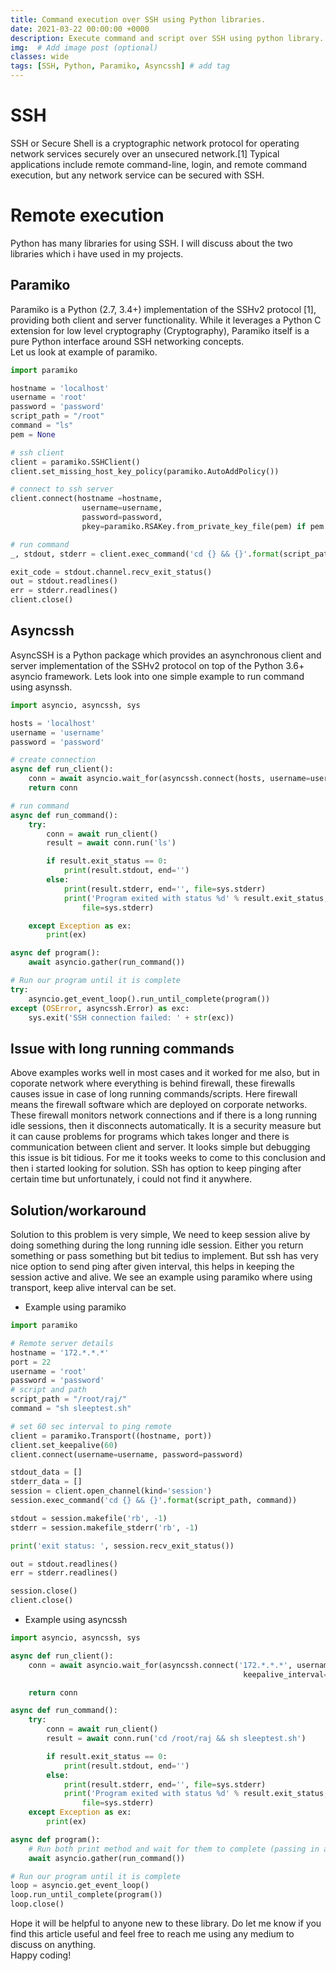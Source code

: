 ```yaml
---
title: Command execution over SSH using Python libraries.
date: 2021-03-22 00:00:00 +0000
description: Execute command and script over SSH using python library.
img:  # Add image post (optional)
classes: wide
tags: [SSH, Python, Paramiko, Asyncssh] # add tag
---
```

# SSH
SSH or Secure Shell is a cryptographic network protocol for operating network services securely over an unsecured network.[1] Typical applications include remote command-line, login, and remote command execution, but any network service can be secured with SSH.  
# Remote execution
Python has many libraries for using SSH. I will discuss about the two libraries which i have used in my projects.  
## Paramiko
Paramiko is a Python (2.7, 3.4+) implementation of the SSHv2 protocol [1], providing both client and server functionality. While it leverages a Python C extension for low level cryptography (Cryptography), Paramiko itself is a pure Python interface around SSH networking concepts.  
Let us look at example of paramiko.  
```python
import paramiko

hostname = 'localhost'
username = 'root'
password = 'password'
script_path = "/root"
command = "ls"
pem = None

# ssh client
client = paramiko.SSHClient()
client.set_missing_host_key_policy(paramiko.AutoAddPolicy())

# connect to ssh server
client.connect(hostname =hostname,
                username=username,
                password=password,
                pkey=paramiko.RSAKey.from_private_key_file(pem) if pem else None)

# run command
_, stdout, stderr = client.exec_command('cd {} && {}'.format(script_path, command))

exit_code = stdout.channel.recv_exit_status()
out = stdout.readlines()
err = stderr.readlines()
client.close()
```
## Asyncssh
AsyncSSH is a Python package which provides an asynchronous client and server implementation of the SSHv2 protocol on top of the Python 3.6+ asyncio framework. Lets look into one simple example to run command using asynssh.  
```python
import asyncio, asyncssh, sys

hosts = 'localhost'
username = 'username'
password = 'password'

# create connection
async def run_client():
    conn = await asyncio.wait_for(asyncssh.connect(hosts, username=username, password=password, known_hosts = None),10,)
    return conn

# run command
async def run_command():    
    try:
        conn = await run_client()        
        result = await conn.run('ls')

        if result.exit_status == 0:            
            print(result.stdout, end='')
        else:
            print(result.stderr, end='', file=sys.stderr)
            print('Program exited with status %d' % result.exit_status,
                file=sys.stderr)

    except Exception as ex:
        print(ex)      

async def program():
    await asyncio.gather(run_command())

# Run our program until it is complete
try:
    asyncio.get_event_loop().run_until_complete(program())
except (OSError, asyncssh.Error) as exc:
    sys.exit('SSH connection failed: ' + str(exc))
```
## Issue with long running commands
Above examples works well in most cases and it worked for me also, but in coporate network where everything is behind firewall, these firewalls causes issue in case of long running commands/scripts. Here firewall means the firewall software which are deployed on corporate networks. These firewall monitors network connections and if there is a long running idle sessions, then it disconnects automatically. It is a security measure but it can cause problems for programs which takes longer and there is communication between client and server. It looks simple but debugging this issue is bit tidious. For me it tooks weeks to come to this conclusion and then i started looking for solution. SSh has option to keep pinging after certain time but unfortunately, i could not find it anywhere.
## Solution/workaround
Solution to this problem is very simple, We need to keep session alive by doing something during the long running idle session. Either you return something or pass something but bit tedius to implement. But ssh has very nice option to send ping after given interval, this helps in keeping the session active and alive. We see an example using paramiko where using transport, keep alive interval can be set.  
* Example using paramiko  

```python  
import paramiko

# Remote server details
hostname = '172.*.*.*'
port = 22
username = 'root' 
password = 'password'
# script and path
script_path = "/root/raj/"
command = "sh sleeptest.sh"

# set 60 sec interval to ping remote
client = paramiko.Transport((hostname, port))
client.set_keepalive(60)
client.connect(username=username, password=password)

stdout_data = []
stderr_data = []
session = client.open_channel(kind='session')
session.exec_command('cd {} && {}'.format(script_path, command))

stdout = session.makefile('rb', -1)
stderr = session.makefile_stderr('rb', -1)

print('exit status: ', session.recv_exit_status())

out = stdout.readlines()
err = stderr.readlines()

session.close()
client.close()
```
*  Example using asyncssh
```python
import asyncio, asyncssh, sys

async def run_client():
    conn = await asyncio.wait_for(asyncssh.connect('172.*.*.*', username='root', password='password', known_hosts = None,
                                                    keepalive_interval=600, keepalive_count_max=10000),10,)

    return conn

async def run_command():    
    try:
        conn = await run_client()        
        result = await conn.run('cd /root/raj && sh sleeptest.sh')

        if result.exit_status == 0:            
            print(result.stdout, end='')                        
        else:
            print(result.stderr, end='', file=sys.stderr)
            print('Program exited with status %d' % result.exit_status,
                file=sys.stderr)
    except Exception as ex:
        print(ex)      

async def program():
    # Run both print method and wait for them to complete (passing in asyncState)    
    await asyncio.gather(run_command())

# Run our program until it is complete
loop = asyncio.get_event_loop()
loop.run_until_complete(program())
loop.close()
```
Hope it will be helpful to anyone new to these library. Do let me know if you find this article useful and feel free to reach me using any medium to discuss on anything.  
Happy coding!
